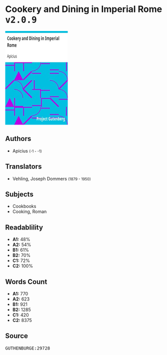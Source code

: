# Cookery and Dining in Imperial Rome <kbd>v2.0.9</kbd>

![](./cover.medium.jpg "")

## Authors


 - Apicius <small>(-1 - -1)</small>

## Translators


 - Vehling, Joseph Dommers <small>(1879 - 1950)</small>

## Subjects


 - Cookbooks
 - Cooking, Roman

## Readablility


 - **A1:** 48%
 - **A2:** 54%
 - **B1:** 61%
 - **B2:** 70%
 - **C1:** 72%
 - **C2:** 100%

## Words Count


 - **A1:** 770
 - **A2:** 623
 - **B1:** 921
 - **B2:** 1285
 - **C1:** 420
 - **C2:** 8375

## Source


<kbd>GUTHENBURGE:29728</kbd>
